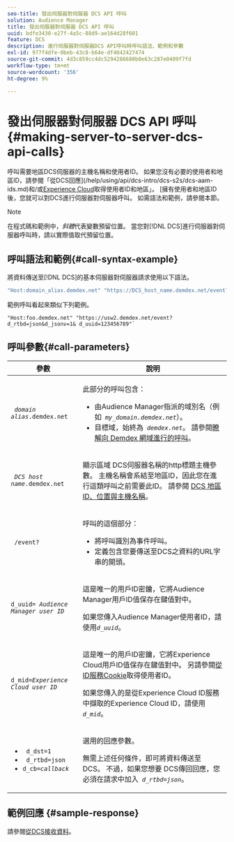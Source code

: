 ```yaml
---
seo-title: 發出伺服器對伺服器 DCS API 呼叫
solution: Audience Manager
title: 發出伺服器對伺服器 DCS API 呼叫
uuid: bdfe3430-e27f-4a5c-88d9-ae164d28f601
feature: DCS
description: 進行伺服器對伺服器DCS API呼叫時呼叫語法、範例和參數
exl-id: 977f4dfe-0beb-43c8-b64e-df4042427474
source-git-commit: 4d3c859cc4dc5294286680b0e63c287e0409f7fd
workflow-type: tm+mt
source-wordcount: '356'
ht-degree: 9%

---
```


# 發出伺服器對伺服器 DCS API 呼叫 {#making-server-to-server-dcs-api-calls}

呼叫需要地區DCS伺服器的主機名稱和使用者ID。 如果您沒有必要的使用者和地區ID，請參閱「從DCS回應](/help/using/api/dcs-intro/dcs-s2s/dcs-aam-ids.md)和/或[Experience Cloud](/help/using/api/dcs-intro/dcs-s2s/dcs-mcid-ids.md)取得使用者ID和地區」。 [擁有使用者和地區ID後，您就可以對DCS進行伺服器對伺服器呼叫。 如需語法和範例，請參閱本節。

>[!NOTE]
>
>在程式碼和範例中，*斜體*&#x200B;代表變數預留位置。 當您對[!DNL DCS]進行伺服器對伺服器呼叫時，請以實際值取代預留位置。

## 呼叫語法和範例{#call-syntax-example}

將資料傳送至[!DNL DCS]的基本伺服器對伺服器請求使用以下語法。

```js
"Host:domain_alias.demdex.net" "https://DCS_host_name.demdex.net/event?d_rtbd=json&d_jsonv=1&d_uuid=userID
```

範例呼叫看起來類似下列範例。

```
"Host:foo.demdex.net" "https://usw2.demdex.net/event?d_rtbd=json&d_jsonv=1& d_uuid=123456789"`
```

## 呼叫參數{#call-parameters}

<table id="table_3AF4466009B64F0C9CBE7904A4096E0C"> 
 <thead> 
  <tr> 
   <th colname="col1" class="entry"> 參數 </th> 
   <th colname="col2" class="entry"> 說明 </th> 
  </tr> 
 </thead>
 <tbody> 
  <tr> 
   <td colname="col1"> <p><code> <i>domain alias</i>.demdex.net</code> </p> </td> 
   <td colname="col2"> <p>此部分的呼叫包含： </p> <p> 
     <ul id="ul_3EDA9C7BA6794D06BCB07A75A9BD2372"> 
      <li id="li_74624CA78D6F4536A8164AE1FA1DECB9">由<span class="keyword">Audience Manager</span>指派的域別名（例如<i><code> my_domain.demdex.net</code></i>）。 </li> 
      <li id="li_08ABE91CA247403AA480B3FB4BEF83BA">目標域，始終為<i><code> demdex.net</code></i>。 請參閱<a href="../../../reference/demdex-calls.md">瞭解向 Demdex 網域進行的呼叫</a>。 </li> 
     </ul> </p> </td> 
  </tr> 
  <tr> 
   <td colname="col1"> <p><code> <i>DCS host name</i>.demdex.net</code> </p> </td> 
   <td colname="col2"> <p>顯示區域<span class="wintitle"> DCS</span>伺服器名稱的http標題主機參數。 主機名稱會系結至地區ID，因此您在進行這類呼叫之前需要此ID。 請參閱 <a href="../../../api/dcs-intro/dcs-api-reference/dcs-regions.md">DCS 地區 ID、位置與主機名稱</a>。 </p> </td> 
  </tr> 
  <tr> 
   <td colname="col1"> <p><code> /event?</code> </p> </td> 
   <td colname="col2"> <p>呼叫的這個部分： </p> <p> 
     <ul id="ul_6332444A305A4F12A7CBE471CA508516"> 
      <li id="li_1C5C111B2B0E4621B3FC0C20D6516041">將呼叫識別為事件呼叫。 </li> 
      <li id="li_DBCE9B1C70604A629ECD7AC0A9052198">定義包含您要傳送至DCS之資料的URL字串的開頭。 </li> 
     </ul> </p> </td> 
  </tr> 
  <tr> 
   <td colname="col1"> <p><code>d_uuid= <i>Audience Manager user ID</i></code> </p> </td> 
   <td colname="col2"> <p>這是唯一的用戶ID密鑰，它將<span class="keyword">Audience Manager</span>用戶ID值保存在鍵值對中。 </p> <p>如果您傳入<span class="keyword">Audience Manager</span>使用者ID，請使用<code><i>d_uuid</i></code>。 </p> </td>
  </tr> 
  <tr> 
   <td colname="col1"> <p><code>d_mid=<i>Experience Cloud user ID</i></code> </p> </td> 
   <td colname="col2"> <p>這是唯一的用戶ID密鑰，它將<span class="keyword">Experience Cloud</span>用戶ID值保存在鍵值對中。 另請參閱<a href="../../../api/dcs-intro/dcs-s2s/dcs-mcid-ids.md#get-user-ids-from-service-cookie">從ID服務Cookie</a>取得使用者ID。 </p> <p>如果您傳入的是從<span class="keyword">Experience Cloud</span> ID服務中擷取的<span class="keyword">Experience Cloud</span> ID，請使用<i><code> d_mid</code></i>。 </p> </td> 
  </tr> 
  <tr> 
   <td colname="col1"> <p> 
     <ul id="ul_36E2C1A0538D4D2C94DFC1335720A524"> 
      <li id="li_8902EED431CE4F0189A94868FA52DB1F"><code> d_dst=1</code> </li> 
      <li id="li_4B6B29499D444E31808DE0A9AA0442D0"><code> d_rtbd=json</code> </li> 
      <li id="li_3430CD0438604B83BE6437E6EC480816"><code>d_cb=<i>callback</i></code> </li> 
     </ul> </p> </td> 
   <td colname="col2"> <p>選用的回應參數。 </p> <p> 無需上述任何條件，即可將資料傳送至<span class="wintitle"> DCS</span>。 不過，如果您想要<span class="wintitle"> DCS</span>傳回回應，您必須在請求中加入<i><code> d_rtbd=json</code></i>。 </p> </td> 
  </tr> 
 </tbody> 
</table>

## 範例回應 {#sample-response}

請參閱[從DCS接收資料](../../../api/dcs-intro/dcs-event-calls/dcs-url-receive.md)。
